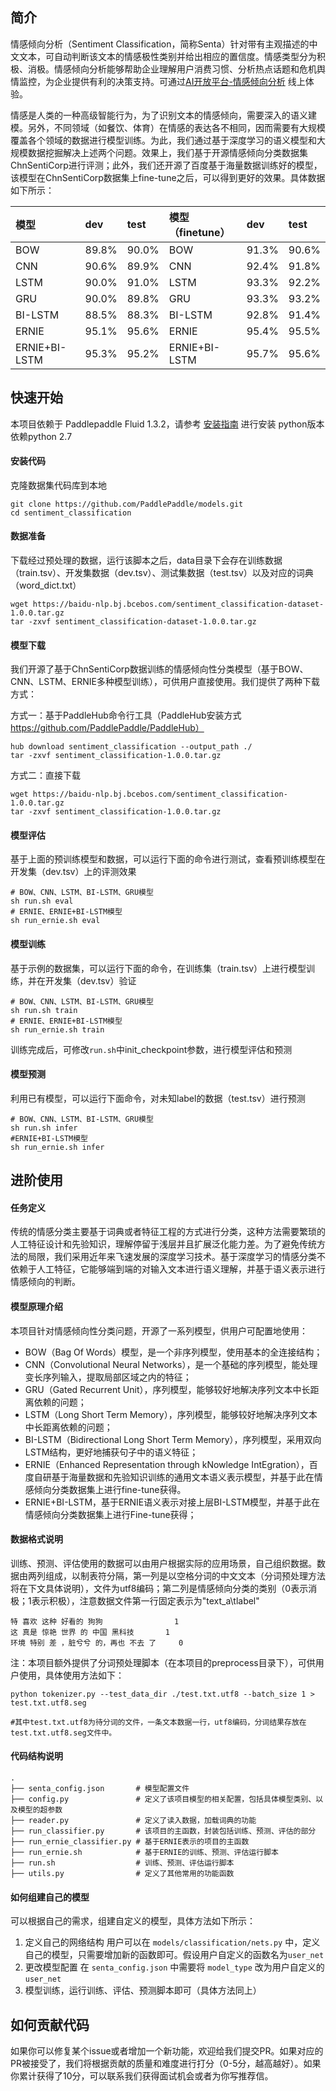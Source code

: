 ## 简介

情感倾向分析（Sentiment Classification，简称Senta）针对带有主观描述的中文文本，可自动判断该文本的情感极性类别并给出相应的置信度。情感类型分为积极、消极。情感倾向分析能够帮助企业理解用户消费习惯、分析热点话题和危机舆情监控，为企业提供有利的决策支持。可通过[AI开放平台-情感倾向分析](http://ai.baidu.com/tech/nlp_apply/sentiment_classify) 线上体验。

情感是人类的一种高级智能行为，为了识别文本的情感倾向，需要深入的语义建模。另外，不同领域（如餐饮、体育）在情感的表达各不相同，因而需要有大规模覆盖各个领域的数据进行模型训练。为此，我们通过基于深度学习的语义模型和大规模数据挖掘解决上述两个问题。效果上，我们基于开源情感倾向分类数据集ChnSentiCorp进行评测；此外，我们还开源了百度基于海量数据训练好的模型，该模型在ChnSentiCorp数据集上fine-tune之后，可以得到更好的效果。具体数据如下所示：
 
| 模型 | dev | test | 模型（finetune） |dev | test | 
| :------| :------ | :------ | :------ |:------ | :------
| BOW | 89.8% | 90.0% | BOW |91.3% | 90.6% |
| CNN | 90.6% | 89.9% | CNN |92.4% | 91.8% |
| LSTM | 90.0% | 91.0% | LSTM |93.3% | 92.2% |
| GRU | 90.0% | 89.8% | GRU |93.3% | 93.2% |
| BI-LSTM | 88.5% | 88.3% | BI-LSTM |92.8% | 91.4% |
| ERNIE | 95.1% | 95.6% | ERNIE |95.4% | 95.5% |
| ERNIE+BI-LSTM | 95.3% | 95.2% | ERNIE+BI-LSTM |95.7% | 95.6% |



## 快速开始

本项目依赖于 Paddlepaddle Fluid 1.3.2，请参考 [安装指南](http://www.paddlepaddle.org/#quick-start) 进行安装
python版本依赖python 2.7

#### 安装代码

克隆数据集代码库到本地
```shell
git clone https://github.com/PaddlePaddle/models.git
cd sentiment_classification
```

#### 数据准备

下载经过预处理的数据，运行该脚本之后，data目录下会存在训练数据（train.tsv）、开发集数据（dev.tsv）、测试集数据（test.tsv）以及对应的词典（word_dict.txt）
```shell
wget https://baidu-nlp.bj.bcebos.com/sentiment_classification-dataset-1.0.0.tar.gz
tar -zxvf sentiment_classification-dataset-1.0.0.tar.gz
```

#### 模型下载

我们开源了基于ChnSentiCorp数据训练的情感倾向性分类模型（基于BOW、CNN、LSTM、ERNIE多种模型训练），可供用户直接使用。我们提供了两种下载方式：

方式一：基于PaddleHub命令行工具（PaddleHub安装方式 https://github.com/PaddlePaddle/PaddleHub）
```shell
hub download sentiment_classification --output_path ./
tar -zxvf sentiment_classification-1.0.0.tar.gz
```

方式二：直接下载
```shell
wget https://baidu-nlp.bj.bcebos.com/sentiment_classification-1.0.0.tar.gz
tar -zxvf sentiment_classification-1.0.0.tar.gz
```

#### 模型评估

基于上面的预训练模型和数据，可以运行下面的命令进行测试，查看预训练模型在开发集（dev.tsv）上的评测效果
```shell
# BOW、CNN、LSTM、BI-LSTM、GRU模型
sh run.sh eval
# ERNIE、ERNIE+BI-LSTM模型
sh run_ernie.sh eval
```

#### 模型训练

基于示例的数据集，可以运行下面的命令，在训练集（train.tsv）上进行模型训练，并在开发集（dev.tsv）验证
```shell
# BOW、CNN、LSTM、BI-LSTM、GRU模型
sh run.sh train
# ERNIE、ERNIE+BI-LSTM模型
sh run_ernie.sh train
```
训练完成后，可修改```run.sh```中init_checkpoint参数，进行模型评估和预测

#### 模型预测

利用已有模型，可以运行下面命令，对未知label的数据（test.tsv）进行预测
```shell
# BOW、CNN、LSTM、BI-LSTM、GRU模型
sh run.sh infer
#ERNIE+BI-LSTM模型
sh run_ernie.sh infer
```

## 进阶使用

#### 任务定义

传统的情感分类主要基于词典或者特征工程的方式进行分类，这种方法需要繁琐的人工特征设计和先验知识，理解停留于浅层并且扩展泛化能力差。为了避免传统方法的局限，我们采用近年来飞速发展的深度学习技术。基于深度学习的情感分类不依赖于人工特征，它能够端到端的对输入文本进行语义理解，并基于语义表示进行情感倾向的判断。
#### 模型原理介绍

本项目针对情感倾向性分类问题，开源了一系列模型，供用户可配置地使用：

+ BOW（Bag Of Words）模型，是一个非序列模型，使用基本的全连接结构；
+ CNN（Convolutional Neural Networks），是一个基础的序列模型，能处理变长序列输入，提取局部区域之内的特征；
+ GRU（Gated Recurrent Unit），序列模型，能够较好地解决序列文本中长距离依赖的问题；
+ LSTM（Long Short Term Memory），序列模型，能够较好地解决序列文本中长距离依赖的问题；
+ BI-LSTM（Bidirectional Long Short Term Memory），序列模型，采用双向LSTM结构，更好地捕获句子中的语义特征；
+ ERNIE（Enhanced Representation through kNowledge IntEgration），百度自研基于海量数据和先验知识训练的通用文本语义表示模型，并基于此在情感倾向分类数据集上进行fine-tune获得。
+ ERNIE+BI-LSTM，基于ERNIE语义表示对接上层BI-LSTM模型，并基于此在情感倾向分类数据集上进行Fine-tune获得；

#### 数据格式说明

训练、预测、评估使用的数据可以由用户根据实际的应用场景，自己组织数据。数据由两列组成，以制表符分隔，第一列是以空格分词的中文文本（分词预处理方法将在下文具体说明），文件为utf8编码；第二列是情感倾向分类的类别（0表示消极；1表示积极），注意数据文件第一行固定表示为"text_a\tlabel"

```text
特 喜欢 这种 好看的 狗狗	              1
这 真是 惊艳 世界 的 中国 黑科技	      1
环境 特别 差 ，脏兮兮 的，再也 不去 了     0
```
注：本项目额外提供了分词预处理脚本（在本项目的preprocess目录下），可供用户使用，具体使用方法如下：
```shell
python tokenizer.py --test_data_dir ./test.txt.utf8 --batch_size 1 > test.txt.utf8.seg

#其中test.txt.utf8为待分词的文件，一条文本数据一行，utf8编码，分词结果存放在test.txt.utf8.seg文件中。
```

#### 代码结构说明

```text
.
├── senta_config.json       # 模型配置文件
├── config.py               # 定义了该项目模型的相关配置，包括具体模型类别、以及模型的超参数
├── reader.py               # 定义了读入数据，加载词典的功能
├── run_classifier.py       # 该项目的主函数，封装包括训练、预测、评估的部分
├── run_ernie_classifier.py # 基于ERNIE表示的项目的主函数
├── run_ernie.sh            # 基于ERNIE的训练、预测、评估运行脚本
├── run.sh                  # 训练、预测、评估运行脚本
├── utils.py                # 定义了其他常用的功能函数
```

#### 如何组建自己的模型

可以根据自己的需求，组建自定义的模型，具体方法如下所示：

1. 定义自己的网络结构 
用户可以在 ```models/classification/nets.py``` 中，定义自己的模型，只需要增加新的函数即可。假设用户自定义的函数名为```user_net```
2. 更改模型配置
在 ```senta_config.json``` 中需要将 ```model_type``` 改为用户自定义的 ```user_net```
3. 模型训练，运行训练、评估、预测脚本即可（具体方法同上）

## 如何贡献代码

如果你可以修复某个issue或者增加一个新功能，欢迎给我们提交PR。如果对应的PR被接受了，我们将根据贡献的质量和难度进行打分（0-5分，越高越好）。如果你累计获得了10分，可以联系我们获得面试机会或者为你写推荐信。
